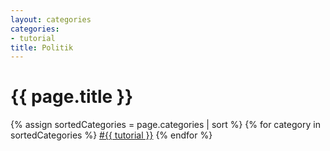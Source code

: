 ```yaml
---
layout: categories
categories: 
- tutorial
title: Politik 
---
```

<h1>{{ page.title }}</h1>
<div class="tags">
    {% assign sortedCategories = page.categories | sort %}
    {% for category in sortedCategories %}
        <span class="tag">
            <a href="/category/{{ category }}">#{{ tutorial }}</a>
        </span>
    {% endfor %}
</div>
